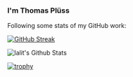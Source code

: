 ### I'm Thomas Pl&uuml;ss

Following some stats of my GitHub work:

[![GitHub Streak](https://github-readme-streak-stats.herokuapp.com?user=1stthomas&theme=submarine-flowers&border_radius=5&fire=DD701B)](https://git.io/streak-stats)

<img align="center" src="https://github-readme-stats.vercel.app/api?username=kumawatlalit912&include_all_commits=true&count_private=true&show_icons=true&line_height=20&title_color=7A7ADB&icon_color=2234AE&text_color=D3D3D3&bg_color=0,000000,130F40" alt="lalit's Github Stats">

[![trophy](https://github-profile-trophy.vercel.app/?username=1stthomas)](https://github.com/ryo-ma/github-profile-trophy)

<!--
**1stthomas/1stthomas** is a ✨ _special_ ✨ repository because its `README.md` (this file) appears on your GitHub profile.

Here are some ideas to get you started:

- 🔭 I’m currently working on ...
- 🌱 I’m currently learning ...
- 👯 I’m looking to collaborate on ...
- 🤔 I’m looking for help with ...
- 💬 Ask me about ...
- 📫 How to reach me: ...
- 😄 Pronouns: ...
- ⚡ Fun fact: ...
-->
